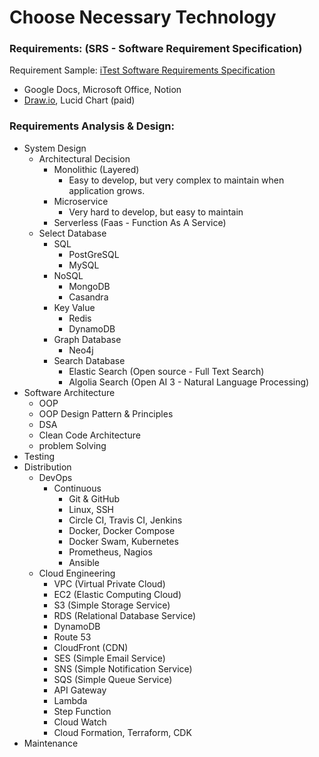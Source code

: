 # Choose Necessary Technology

### Requirements: (SRS - Software Requirement Specification)

Requirement Sample: [iTest Software Requirements Specification](https://itest.sourceforge.net/documentation/developer/Software_Requirements_Specification-iTest.pdf)

- Google Docs, Microsoft Office, Notion
- [Draw.io](https://app.diagrams.net), Lucid Chart (paid)

### Requirements Analysis & Design:

- System Design
  - Architectural Decision
    - Monolithic (Layered)
      - Easy to develop, but very complex to maintain when application grows.
    - Microservice
      - Very hard to develop, but easy to maintain
    - Serverless (Faas - Function As A Service)
  - Select Database
    - SQL
      - PostGreSQL
      - MySQL
    - NoSQL
      - MongoDB
      - Casandra
    - Key Value
      - Redis
      - DynamoDB
    - Graph Database
      - Neo4j
    - Search Database
      - Elastic Search (Open source - Full Text Search)
      - Algolia Search (Open AI 3 - Natural Language Processing)
- Software Architecture
  - OOP
  - OOP Design Pattern & Principles
  - DSA
  - Clean Code Architecture
  - problem Solving
- Testing
- Distribution
  - DevOps
    - Continuous
      - Git & GitHub
      - Linux, SSH
      - Circle CI, Travis CI, Jenkins
      - Docker, Docker Compose
      - Docker Swam, Kubernetes
      - Prometheus, Nagios
      - Ansible
  - Cloud Engineering
    - VPC (Virtual Private Cloud)
    - EC2 (Elastic Computing Cloud)
    - S3 (Simple Storage Service)
    - RDS (Relational Database Service)
    - DynamoDB
    - Route 53
    - CloudFront (CDN)
    - SES (Simple Email Service)
    - SNS (Simple Notification Service)
    - SQS (Simple Queue Service)
    - API Gateway
    - Lambda
    - Step Function
    - Cloud Watch
    - Cloud Formation, Terraform, CDK
- Maintenance
